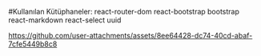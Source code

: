#Kullanılan Kütüphaneler:
react-router-dom
react-bootstrap
bootstrap
react-markdown
react-select
uuid



https://github.com/user-attachments/assets/8ee64428-dc74-40cd-abaf-7cfe5449b8c8



